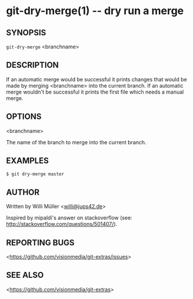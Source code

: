 git-dry-merge(1) -- dry run a merge
================================

## SYNOPSIS

`git-dry-merge` &lt;branchname&gt;

## DESCRIPTION

If an automatic merge would be successful it prints changes that would be made by merging &lt;branchname&gt; into the current branch.
If an automatic merge wouldn't be successful it prints the first file which
needs a manual merge.

## OPTIONS

&lt;branchname&gt;

The name of the branch to merge into the current branch.

## EXAMPLES

	$ git dry-merge master

## AUTHOR

Written by Willi Müller &lt;<willi@jups42.de>&gt;

Inspired by mipaldi's answer on stackoverflow (see: http://stackoverflow.com/questions/501407/).

## REPORTING BUGS

&lt;<https://github.com/visionmedia/git-extras/issues>&gt;

## SEE ALSO

&lt;<https://github.com/visionmedia/git-extras>&gt;
